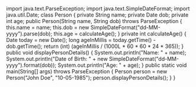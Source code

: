 import java.text.ParseException;
import java.text.SimpleDateFormat;
import java.util.Date;
class Person {
private String name;
private Date dob;
private int age;
public Person(String name, String dob) throws ParseException {
this.name = name;
this.dob = new SimpleDateFormat("dd-MM-yyyy").parse(dob);
this.age = calculateAge();
}
private int calculateAge() {
Date today = new Date();
long ageInMillis = today.getTime() - dob.getTime();
return (int) (ageInMillis / (1000L * 60 * 60 * 24 * 365));
}
public void displayPersonDetails() {
System.out.println("Name: " + name);
System.out.println("Date of Birth: " + new SimpleDateFormat("dd-MM-yyyy").format(dob));
System.out.println("Age: " + age);
}
public static void main(String[] args) throws ParseException {
Person person = new Person("John Doe", "10-05-1985");
person.displayPersonDetails();
}
}
